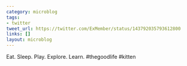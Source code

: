 ```yaml
---
category: microblog
tags:
- twitter
tweet_url: https://twitter.com/ExMember/status/143792035793612800
links: []
layout: microblog
---
```

Eat. Sleep. Play. Explore. Learn. #thegoodlife #kitten
